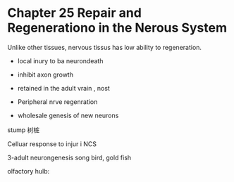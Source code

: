 # Chapter 25 Repair and Regenerationo in the Nerous System	
Unlike other tissues, nervous tissus has low ability to regeneration.

- local inury to ba neurondeath
- inhibit axon growth
- retained in the adult vrain , nost 


- Peripheral nrve regenration
- wholesale genesis of new neurons

stump 树桩

Celluar response to injur i NCS

3-adult neurongenesis
 song bird, gold fish

olfactory hulb: 
